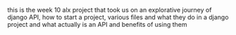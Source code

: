 this is the week 10 alx project that took us on an explorative journey of django API, how to start a project, various files and what they do in a django project and what actually is an API and benefits of using them
